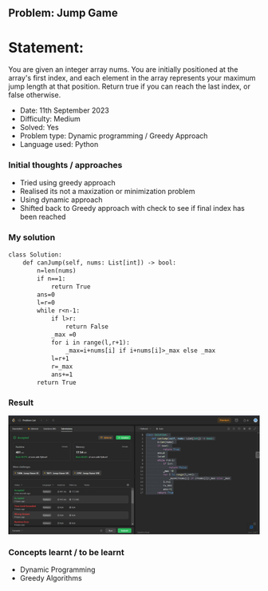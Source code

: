 ## Problem: Jump Game

# Statement:

<p>
You are given an integer array nums. You are initially positioned at the array's first index, and each element in the array represents your maximum jump length at that position.
Return true if you can reach the last index, or false otherwise.
</p>

- Date: 11th September 2023
- Difficulty: Medium
- Solved: Yes
- Problem type: Dynamic programming / Greedy Approach
- Language used: Python

### Initial thoughts / approaches

- Tried using greedy approach
- Realised its not a maxization or minimization problem
- Using dynamic approach
- Shifted back to Greedy approach with check to see if final index has been reached

### My solution

```
class Solution:
    def canJump(self, nums: List[int]) -> bool:
        n=len(nums)
        if n==1:
            return True
        ans=0
        l=r=0
        while r<n-1:
            if l>r:
                return False
            _max =0
            for i in range(l,r+1):
                _max=i+nums[i] if i+nums[i]>_max else _max
            l=r+1
            r=_max
            ans+=1
        return True
```

### Result

<img src="../images/problem6.jpg">

### Concepts learnt / to be learnt

- Dynamic Programming
- Greedy Algorithms
